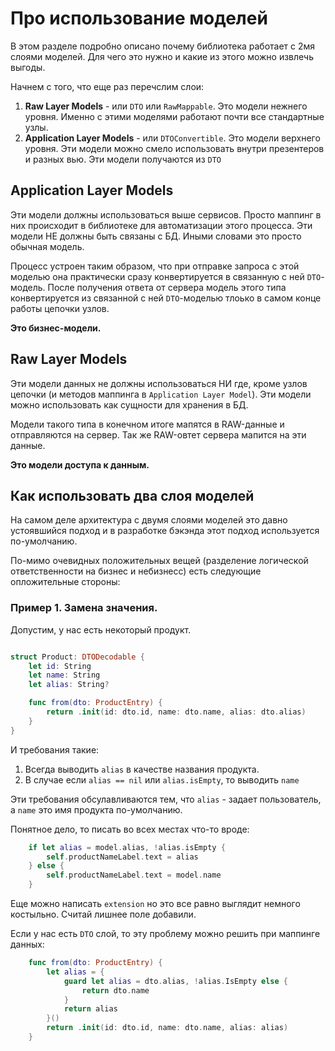 # Про использование моделей

В этом разделе подробно описано почему библиотека работает с 2мя слоями моделей. Для чего это нужно и какие из этого можно извлечь выгоды. 

Начнем с того, что еще раз перечслим слои:

1) **Raw Layer Models** - или `DTO` или `RawMappable`. Это модели нежнего уровня. Именно с этими моделями работают почти все стандартные узлы. 
2) **Application Layer Models** - или `DTOConvertible`. Это модели верхнего уровня. Эти модели можно смело использовать внутри презентеров и разных вью. Эти модели получаются из `DTO`

## Application Layer Models

Эти модели должны использоваться выше сервисов. Просто маппинг в них происходит в библиотеке для автоматизации этого процесса. 
Эти модели НЕ должны быть связаны с БД.
Иными словами это просто обычная модель. 

Процесс устроен таким образом, что при отправке запроса с этой моделью она практически сразу конвертируется в связанную с ней `DTO`-модель.
После получения ответа от сервера модель этого типа конвертируется из связанной с ней `DTO`-моделью тлоько в самом конце работы цепочки узлов. 

**Это бизнес-модели.**

## Raw Layer Models

Эти модели данных не должны использоваться НИ где, кроме узлов цепочки (и методов маппинга в `Application Layer Model`).
Эти модели можно использовать как сущности для хранения в БД. 

Модели такого типа в конечном итоге мапятся в RAW-данные и отправляются на сервер. Так же RAW-овтет сервера мапится на эти данные. 

**Это модели доступа к данным.**

## Как использовать два слоя моделей

На самом деле архитектура с двумя слоями моделей это давно устоявшийся подход и в разработке бэкэнда этот подход используется по-умолчанию. 

По-мимо очевидных положительных вещей (разделение логической ответственности на бизнес и небизнесс) есть следующие опложительные стороны:

### Пример 1. Замена значения. 

Допустим, у нас есть некоторый продукт. 

```Swift

struct Product: DTODecodable {
    let id: String
    let name: String
    let alias: String?

    func from(dto: ProductEntry) {
        return .init(id: dto.id, name: dto.name, alias: dto.alias)
    }
}
```

И требования такие:
1) Всегда выводить `alias` в качестве названия продукта. 
2) В случае если `alias == nil` или `alias.isEmpty`, то выводить `name` 

Эти требования обсулавливаются тем, что `alias` - задает пользователь, а `name` это имя продукта по-умолчанию. 

Понятное дело, то писать во всех местах что-то вроде:
```Swift
    if let alias = model.alias, !alias.isEmpty {
        self.productNameLabel.text = alias
    } else {
        self.productNameLabel.text = model.name
    }
```

Еще можно написать `extension` но это все равно выглядит немного костыльно. Считай лишнее поле добавили. 

Если у нас есть `DTO` слой, то эту проблему можно решить при маппинге данных:

```Swift
    func from(dto: ProductEntry) {
        let alias = {
            guard let alias = dto.alias, !alias.IsEmpty else {
                return dto.name
            }
            return alias
        }()
        return .init(id: dto.id, name: dto.name, alias: alias)
    }
```
